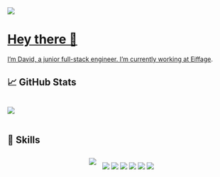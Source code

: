 <a href="https://www.linkedin.com/in/david-zerbib-204968204/">
<img src="https://img.shields.io/badge/LinkedIn-0077B5?style=for-the-badge&logo=linkedin&logoColor=white"/>

# Hey there 👋

I’m David, a junior full-stack engineer. I’m currently working at [Eiffage](https://www.eiffage.com/).



## &#x1f4c8; GitHub Stats

<br>

<a href="https://github.com/Davidzrbb">
  <img src="https://github-readme-stats.vercel.app/api/top-langs/?username=Davidzrbb&layout=compact&show_icons=true&title_color=ffffff&icon_color=34abeb&text_color=daf7dc&bg_color=151515" />
</a>

<br>
<br>

## 💼 Skills
<div align="center">
  <div style="align: top;">
<img style="margin:10px" src="https://img.shields.io/badge/Angular-DD0031?style=for-the-badge&logo=angular&logoColor=white"/>
<img src="https://img.shields.io/badge/React-20232A?style=for-the-badge&logo=react&logoColor=61DAFB"/>
<img src="https://img.shields.io/badge/TypeScript-007ACC?style=for-the-badge&logo=typescript&logoColor=white"/>
<img src="https://img.shields.io/badge/Spring-6DB33F?style=for-the-badge&logo=spring&logoColor=white"/>
<img src="https://img.shields.io/badge/MongoDB-4EA94B?style=for-the-badge&logo=mongodb&logoColor=white"/>
<img src="https://img.shields.io/badge/MySQL-005C84?style=for-the-badge&logo=mysql&logoColor=white"/>
<img src="https://img.shields.io/badge/Docker-2CA5E0?style=for-the-badge&logo=docker&logoColor=white"/>
  </div>
</div>




<!--START_SECTION:waka-->
<!--END_SECTION:waka-->
